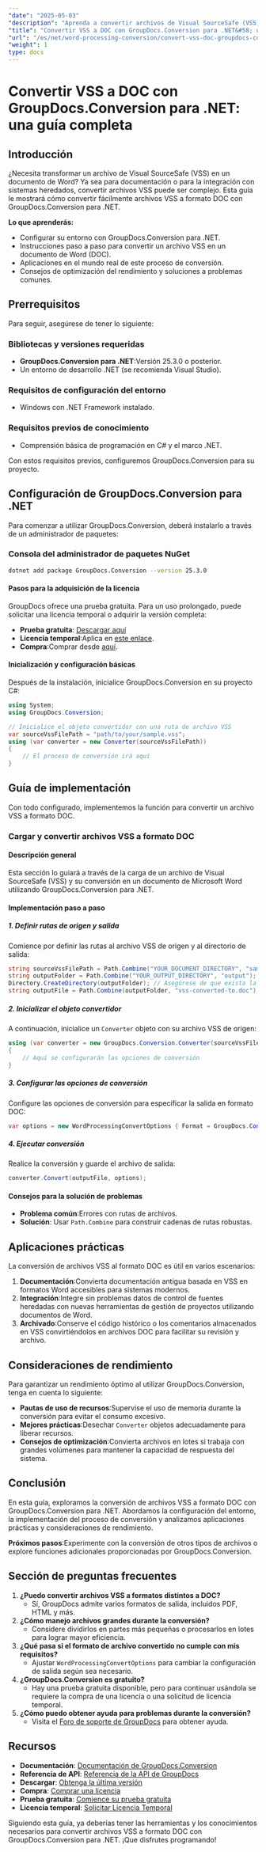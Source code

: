 ```yaml
---
"date": "2025-05-03"
"description": "Aprenda a convertir archivos de Visual SourceSafe (VSS) a documentos de Word sin problemas con GroupDocs.Conversion para .NET. Siga esta guía paso a paso con aplicaciones prácticas y consejos de rendimiento."
"title": "Convertir VSS a DOC con GroupDocs.Conversion para .NET&#58; una guía completa"
"url": "/es/net/word-processing-conversion/convert-vss-doc-groupdocs-conversion-net/"
"weight": 1
type: docs
---
```

# Convertir VSS a DOC con GroupDocs.Conversion para .NET: una guía completa
## Introducción
¿Necesita transformar un archivo de Visual SourceSafe (VSS) en un documento de Word? Ya sea para documentación o para la integración con sistemas heredados, convertir archivos VSS puede ser complejo. Esta guía le mostrará cómo convertir fácilmente archivos VSS a formato DOC con GroupDocs.Conversion para .NET.

**Lo que aprenderás:**
- Configurar su entorno con GroupDocs.Conversion para .NET.
- Instrucciones paso a paso para convertir un archivo VSS en un documento de Word (DOC).
- Aplicaciones en el mundo real de este proceso de conversión.
- Consejos de optimización del rendimiento y soluciones a problemas comunes.

## Prerrequisitos
Para seguir, asegúrese de tener lo siguiente:

### Bibliotecas y versiones requeridas
- **GroupDocs.Conversion para .NET**:Versión 25.3.0 o posterior.
- Un entorno de desarrollo .NET (se recomienda Visual Studio).

### Requisitos de configuración del entorno
- Windows con .NET Framework instalado.

### Requisitos previos de conocimiento
- Comprensión básica de programación en C# y el marco .NET.

Con estos requisitos previos, configuremos GroupDocs.Conversion para su proyecto.

## Configuración de GroupDocs.Conversion para .NET
Para comenzar a utilizar GroupDocs.Conversion, deberá instalarlo a través de un administrador de paquetes:

### Consola del administrador de paquetes NuGet
```bash
dotnet add package GroupDocs.Conversion --version 25.3.0
```

#### Pasos para la adquisición de la licencia
GroupDocs ofrece una prueba gratuita. Para un uso prolongado, puede solicitar una licencia temporal o adquirir la versión completa:
- **Prueba gratuita**: [Descargar aquí](https://releases.groupdocs.com/conversion/net/)
- **Licencia temporal**:Aplica en [este enlace](https://purchase.groupdocs.com/temporary-license/).
- **Compra**:Comprar desde [aquí](https://purchase.groupdocs.com/buy).

#### Inicialización y configuración básicas
Después de la instalación, inicialice GroupDocs.Conversion en su proyecto C#:
```csharp
using System;
using GroupDocs.Conversion;

// Inicialice el objeto convertidor con una ruta de archivo VSS
var sourceVssFilePath = "path/to/your/sample.vss";
using (var converter = new Converter(sourceVssFilePath))
{
    // El proceso de conversión irá aquí
}
```

## Guía de implementación
Con todo configurado, implementemos la función para convertir un archivo VSS a formato DOC.

### Cargar y convertir archivos VSS a formato DOC
#### Descripción general
Esta sección lo guiará a través de la carga de un archivo de Visual SourceSafe (VSS) y su conversión en un documento de Microsoft Word utilizando GroupDocs.Conversion para .NET.

#### Implementación paso a paso
##### 1. Definir rutas de origen y salida
Comience por definir las rutas al archivo VSS de origen y al directorio de salida:
```csharp
string sourceVssFilePath = Path.Combine("YOUR_DOCUMENT_DIRECTORY", "sample.vss");
string outputFolder = Path.Combine("YOUR_OUTPUT_DIRECTORY", "output");
Directory.CreateDirectory(outputFolder); // Asegúrese de que exista la carpeta de salida
string outputFile = Path.Combine(outputFolder, "vss-converted-to.doc");
```
##### 2. Inicializar el objeto convertidor
A continuación, inicialice un `Converter` objeto con su archivo VSS de origen:
```csharp
using (var converter = new GroupDocs.Conversion.Converter(sourceVssFilePath))
{
    // Aquí se configurarán las opciones de conversión
}
```
##### 3. Configurar las opciones de conversión
Configure las opciones de conversión para especificar la salida en formato DOC:
```csharp
var options = new WordProcessingConvertOptions { Format = GroupDocs.Conversion.FileTypes.WordProcessingFileType.Doc };
```
##### 4. Ejecutar conversión
Realice la conversión y guarde el archivo de salida:
```csharp
converter.Convert(outputFile, options);
```
#### Consejos para la solución de problemas
- **Problema común**:Errores con rutas de archivos.
- **Solución**: Usar `Path.Combine` para construir cadenas de rutas robustas.

## Aplicaciones prácticas
La conversión de archivos VSS al formato DOC es útil en varios escenarios:
1. **Documentación**:Convierta documentación antigua basada en VSS en formatos Word accesibles para sistemas modernos.
2. **Integración**:Integre sin problemas datos de control de fuentes heredadas con nuevas herramientas de gestión de proyectos utilizando documentos de Word.
3. **Archivado**:Conserve el código histórico o los comentarios almacenados en VSS convirtiéndolos en archivos DOC para facilitar su revisión y archivo.

## Consideraciones de rendimiento
Para garantizar un rendimiento óptimo al utilizar GroupDocs.Conversion, tenga en cuenta lo siguiente:
- **Pautas de uso de recursos**:Supervise el uso de memoria durante la conversión para evitar el consumo excesivo.
- **Mejores prácticas**:Desechar `Converter` objetos adecuadamente para liberar recursos.
- **Consejos de optimización**:Convierta archivos en lotes si trabaja con grandes volúmenes para mantener la capacidad de respuesta del sistema.

## Conclusión
En esta guía, exploramos la conversión de archivos VSS a formato DOC con GroupDocs.Conversion para .NET. Abordamos la configuración del entorno, la implementación del proceso de conversión y analizamos aplicaciones prácticas y consideraciones de rendimiento.

**Próximos pasos**:Experimente con la conversión de otros tipos de archivos o explore funciones adicionales proporcionadas por GroupDocs.Conversion.

## Sección de preguntas frecuentes
1. **¿Puedo convertir archivos VSS a formatos distintos a DOC?**
   - Sí, GroupDocs admite varios formatos de salida, incluidos PDF, HTML y más.
2. **¿Cómo manejo archivos grandes durante la conversión?**
   - Considere dividirlos en partes más pequeñas o procesarlos en lotes para lograr mayor eficiencia.
3. **¿Qué pasa si el formato de archivo convertido no cumple con mis requisitos?**
   - Ajustar `WordProcessingConvertOptions` para cambiar la configuración de salida según sea necesario.
4. **¿GroupDocs.Conversion es gratuito?**
   - Hay una prueba gratuita disponible, pero para continuar usándola se requiere la compra de una licencia o una solicitud de licencia temporal.
5. **¿Cómo puedo obtener ayuda para problemas durante la conversión?**
   - Visita el [Foro de soporte de GroupDocs](https://forum.groupdocs.com/c/conversion/10) para obtener ayuda.

## Recursos
- **Documentación**: [Documentación de GroupDocs.Conversion](https://docs.groupdocs.com/conversion/net/)
- **Referencia de API**: [Referencia de la API de GroupDocs](https://reference.groupdocs.com/conversion/net/)
- **Descargar**: [Obtenga la última versión](https://releases.groupdocs.com/conversion/net/)
- **Compra**: [Comprar una licencia](https://purchase.groupdocs.com/buy)
- **Prueba gratuita**: [Comience su prueba gratuita](https://releases.groupdocs.com/conversion/net/)
- **Licencia temporal**: [Solicitar Licencia Temporal](https://purchase.groupdocs.com/temporary-license/)

Siguiendo esta guía, ya deberías tener las herramientas y los conocimientos necesarios para convertir archivos VSS a formato DOC con GroupDocs.Conversion para .NET. ¡Que disfrutes programando!